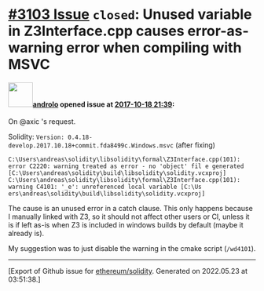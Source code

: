 # [\#3103 Issue](https://github.com/ethereum/solidity/issues/3103) `closed`: Unused variable in Z3Interface.cpp causes error-as-warning error when compiling with MSVC

#### <img src="https://avatars.githubusercontent.com/u/2809499?u=ad7178bc0d70dc6042e996111eb4b806a24bf1aa&v=4" width="50">[androlo](https://github.com/androlo) opened issue at [2017-10-18 21:39](https://github.com/ethereum/solidity/issues/3103):

On @axic 's request.

Solidity: `Version: 0.4.18-develop.2017.10.18+commit.fda8499c.Windows.msvc` (after fixing)

```
C:\Users\andreas\solidity\libsolidity\formal\Z3Interface.cpp(101): error C2220: warning treated as error - no 'object' fil e generated [C:\Users\andreas\solidity\build\libsolidity\solidity.vcxproj]
C:\Users\andreas\solidity\libsolidity\formal\Z3Interface.cpp(101): warning C4101: '_e': unreferenced local variable [C:\Us ers\andreas\solidity\build\libsolidity\solidity.vcxproj]
```

The cause is an unused error in a catch clause. This only happens because I manually linked with Z3, so it should not affect other users or CI, unless it is if left as-is when Z3 is included in windows builds by default (maybe it already is).

My suggestion was to just disable the warning in the cmake script (`/wd4101`).




-------------------------------------------------------------------------------



[Export of Github issue for [ethereum/solidity](https://github.com/ethereum/solidity). Generated on 2022.05.23 at 03:51:38.]
